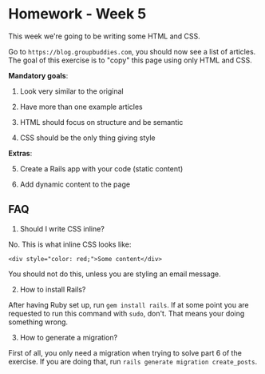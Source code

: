 # Homework - Week 5

This week we're going to be writing some HTML and CSS.

Go to `https://blog.groupbuddies.com`, you should now see a list of articles.
The goal of this exercise is to "copy" this page using only HTML and CSS.

**Mandatory goals**:

1) Look very similar to the original

2) Have more than one example articles

3) HTML should focus on structure and be semantic

4) CSS should be the only thing giving style

**Extras**:

5) Create a Rails app with your code (static content)

6) Add dynamic content to the page

## FAQ

1) Should I write CSS inline?

No. This is what inline CSS looks like:

```
<div style="color: red;">Some content</div>
```

You should not do this, unless you are styling an email message.

2) How to install Rails?

After having Ruby set up, run `gem install rails`. If at some point you are
requested to run this command with `sudo`, don't. That means your doing
something wrong.

3) How to generate a migration?

First of all, you only need a migration when trying to solve part 6 of the
exercise. If you are doing that, run `rails generate migration create_posts`.
